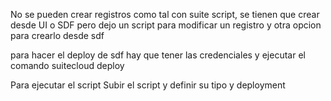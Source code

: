 No se pueden crear registros como tal con suite script, se tienen que crear desde UI o SDF pero dejo un script para modificar un registro y otra opcion para crearlo desde sdf 

para hacer el deploy de sdf hay que tener las credenciales y ejecutar el comando suitecloud deploy

Para ejecutar el script 
Subir el script y definir su tipo y deployment 

